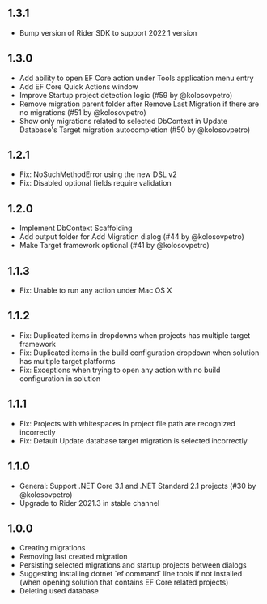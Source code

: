 <h2>1.3.1</h2>
<p>
  <ul>
    <li>Bump version of Rider SDK to support 2022.1 version</li>
  </ul>
</p>
<h2>1.3.0</h2>
<p>
  <ul>
    <li>Add ability to open EF Core action under Tools application menu entry</li>
    <li>Add EF Core Quick Actions window</li>
    <li>Improve Startup project detection logic (#59 by @kolosovpetro)</li>
    <li>Remove migration parent folder after Remove Last Migration if there are no migrations (#51 by @kolosovpetro)</li>
    <li>Show only migrations related to selected DbContext in Update Database's Target migration autocompletion (#50 by @kolosovpetro)</li>
  </ul>
</p>
<h2>1.2.1</h2>
<p>
  <ul>
    <li>Fix: NoSuchMethodError using the new DSL v2</li>
    <li>Fix: Disabled optional fields require validation</li>
  </ul>
</p>
<h2>1.2.0</h2>
<p>
  <ul>
    <li>Implement DbContext Scaffolding</li>
    <li>Add output folder for Add Migration dialog (#44 by @kolosovpetro)</li>
    <li>Make Target framework optional (#41 by @kolosovpetro)</li>
  </ul>
</p>
<h2>1.1.3</h2>
<p>
  <ul>
    <li>Fix: Unable to run any action under Mac OS X</li>
  </ul>
</p>
<h2>1.1.2</h2>
<p>
  <ul>
    <li>Fix: Duplicated items in dropdowns when projects has multiple target framework</li>
    <li>Fix: Duplicated items in the build configuration dropdown when solution has multiple target platforms</li>
    <li>Fix: Exceptions when trying to open any action with no build configuration in solution</li>
  </ul>
</p>
<h2>1.1.1</h2>
<p>
  <ul>
    <li>Fix: Projects with whitespaces in project file path are recognized incorrectly</li>
    <li>Fix: Default Update database target migration is selected incorrectly</li>
  </ul>
</p>
<h2>1.1.0</h2>
<p>
  <ul>
    <li>General: Support .NET Core 3.1 and .NET Standard 2.1 projects (#30 by @kolosovpetro)</li>
    <li>Upgrade to Rider 2021.3 in stable channel</li>
  </ul>
</p>
<h2>1.0.0</h2>
<p>
  <ul>
    <li>Creating migrations</li>
    <li>Removing last created migration</li>
    <li>Persisting selected migrations and startup projects between dialogs</li>
    <li>Suggesting installing dotnet `ef command` line tools if not installed (when opening solution that contains EF Core related projects)</li>
    <li>Deleting used database</li>
  </ul>
</p>
